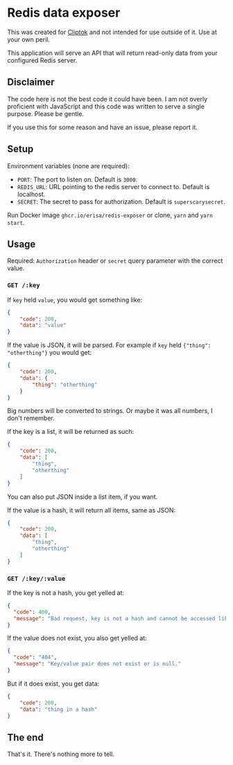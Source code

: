 # Redis data exposer

This was created for [Cliptok](https://github.com/Erisa/Cliptok) and not intended for use outside of it.
Use at your own peril.

This application will serve an API that will return read-only data from your configured Redis server.

## Disclaimer

The code here is not the best code it could have been. I am not overly proficient with JavaScript and this code was written to serve a single purpose. Please be gentle.

If you use this for some reason and have an issue, please report it.

## Setup

Environment variables (none are required):
- `PORT`: The port to listen on. Default is `3000`.
- `REDIS_URL`: URL pointing to the redis server to connect to. Default is localhost.
- `SECRET`: The secret to pass for authorization. Default is `superscarysecret`.

Run Docker image `ghcr.io/erisa/redis-exposer` or clone, `yarn` and `yarn start`.

## Usage

Required: `Authorization` header or `secret` query parameter with the correct value.

### `GET /:key`

If `key` held `value`, you would get something like: 
```json
{
    "code": 200,
    "data": "value"
}
```

If the value is JSON, it will be parsed.
For example if `key` held `{"thing": "otherthing"}` you would get:
```json
{
    "code": 200,
    "data": {
        "thing": "otherthing"
    }
}
```

Big numbers will be converted to strings. Or maybe it was all numbers, I don't remember.

If the key is a list, it will be returned as such:
```json
{
    "code": 200,
    "data": [
        "thing",
        "otherthing"
    ]
}
```

You can also put JSON inside a list item, if you want.

If the value is a hash, it will return all items, same as JSON:
```json
{
    "code": 200,
    "data": [
        "thing",
        "otherthing"
    ]
}
```

### `GET /:key/:value`

If the key is not a hash, you get yelled at:

```json
{
  "code": 400,
  "message": "Bad request, key is not a hash and cannot be accessed like a hash. Try /:key."
}
```

If the value does not exist, you also get yelled at:
```json
{
  "code": "404",
  "message": "Key/value pair does not exist or is null."
}
```

But if it does exist, you get data:
```json
{
    "code": 200,
    "data": "thing in a hash"
}
```

## The end

That's it. There's nothing more to tell.